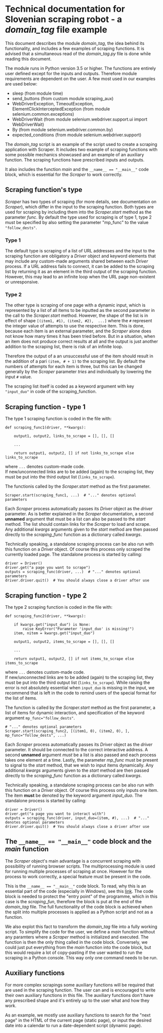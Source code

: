# Technical documentation for Slovenian scraping robot - a _domain_tag_ file example
This document describes the module _domain_tag_, the idea behind its functionality, and includes a few examples of scraping functions. 
It is advised that a simultaneous read of the _domain_tag.py_ file is done while reading this document.

The module runs in Python version 3.5 or higher. The functions are entirely user defined except for the inputs and outputs. Therefore 
module requirements are dependent on the user. A few most used in our examples are used below:
 * sleep (from module time)
 * send_buttons (from custom module scraping_aux)
 * WebDriverException, TimeoutException, ElementClickInterceptedException (from module selenium.common.exceptions)
 * WebDriverWait (from module selenium.webdriver.support.ui import WebDriverWait)
 * By (from module selenium.webdriver.common.by)
 * expected_conditions (from module selenium.webdriver.support)

The _domain_tag_ script is an example of the script used to create a scraping application with Scraper. It includes two example of
scraping functions with some possible mechanics showcased and an example of an auxiliary function. The scraping functions have 
prescribed inputs and outputs.

It also includes the function _main_ and the `__name__ == "__main__"` code block, which is essential for the _Scraper_ to work 
correctly.

## Scraping function's type
_Scraper_ has two types of scraping (for more details, see documentation on _Scraper_), which differ in the input to the scraping 
function. Both types are used  for scraping by including them into the _Scraper.start_ method as the parameter _func_. By default the 
type used for scraping is of type 1, type 2 must be specified by also setting the parameter "mp_func" to the value `"follow_dests"`.

### Type 1
The default type is scraping of a list of URL addresses and the input to the scraping function are obligatory a _Driver_ object and 
keyword elements that may include any custom-made arguments shared between each _Driver_ process. If a URL address fails to connect, it 
can be added to the scraping list by returning it as an element in the third output of the scraping function. However, this may lead to 
an infinite loop when the URL page non-existent or unresponsive.

### Type 2
The other type is scraping of one page with a dynamic input, which is represented by a list of all items to be inputted as the second 
parameter in the call to the _Scraper.start_ method. However, the shape of the list is in effect of shape `[(item1, #1), (item2, #2), 
...]` where the `#` represent the integer value of attempts to use the respective item. This is done, because each item is an external 
parameter, and the _Scraper_ alone does not know how many times it has been tried before. But in a situation, when an item does not 
produce correct results at all and the output is just another addition to the scraping list, there is risk of an infinite loop.

Therefore the output of a an unsuccessful use of the item should result in the addition of a pari `(item, # + 1)` to the scraping list.
By default the numbers of attempts for each item is three, but this can be changed generally by the _Scraper_ parameter _tries_ and
individually by lowering the input `#` value.

The scraping list itself is coded as a keyword argument with key `"input_duo"` in code of the scraping_function.

## Scraping function - type 1
The type 1 scraping function is coded in the file with:
```
def scraping_func1(driver, **kwargs):
    
    output1, output2, links_to_scrape = [], [], []
   
    ...
   
    return output1, output2, [] if not links_to_scrape else links_to_scrape
```
where `...` denotes custom-made code. \
If new/unconnected links are to be added (again) to the scraping list, they must be put into the third output list (`links_to_scrape`).

The functionis called by the _Scraper.start_ method as the first parameter. 
```
Scraper.start(scraping_func1, ...)  # "..." denotes optional parameters
```
Each _Scraper_ process automatically passes its _Driver_ object as the _driver_ parameter. As is better explained in the _Scraper_ 
documentation, a second __unnamed__ argument that must be a list can also be passed to the _start_ method. The list should contain links
for the _Scraper_ to load and scrape. Any additional _kwargs_ arguments given to the _start_ method are then passed directly to the 
_scraping_func_ function as a dictionary called _kwargs_.

Technically speaking, a standalone scraping process can be also run with this function on a _Driver_ object. Of course this process only
scraped the currently loaded page. The standalone process is started by calling:
```
driver = Driver()
driver.get("a page you want to scrape")
outputs = scraping_func(driver, ...)  # "..." denotes optional parameters
driver.driver.quit()  # You should always close a driver after use
```

## Scraping function - type 2
The type 2 scraping function is coded in the file with:
```
def scraping_func2(driver, **kwargs):
    
    if kwargs.get("input_duo") is None:
        raise KeyError("Parameter 'input_duo' is missing!")
    item, nitem = kwargs.get("input_duo")

    output1, output2, items_to_scrape = [], [], []
   
    ...
   
    return output1, output2, [] if not items_to_scrape else items_to_scrape
```
where `...` denotes custom-made code. \
If new/unconnected links are to be added (again) to the scraping list, they must be put into the third output list (`links_to_scrape`).
While raising the error is not absolutely essential when `input_duo` is missing in the input, we recommend that is left in the code to 
remind users of the special format for the list of items.

The function is called by the _Scraper.start_ method as the first parameter, a list of items for dynamic interaction, and specification
of the keyword argument `mp_func="follow_dests"`.
```
# "..." denotes optional parameters
Scraper.start(scraping_func2, [(item1, 0), (item2, 0), ], mp_func="follow_dests", ...)
```
Each _Scraper_ process automatically passes its _Driver_ object as the _driver_ parameter. It should be connected to the correct 
interactive address. A second __unnamed__ argument *must* be a list is also passed and each process takes one element at a time. Lastly,
the parameter _mp_func_ must be present to signal to the _start_ method, that we wish to input items dynamically. Any additional 
_kwargs_ arguments given to the _start_ method are then passed directly to the _scraping_func_ function as a dictionary called _kwargs_.

Technically speaking, a standalone scraping process can be also run with this function on a _Driver_ object. Of course this process only
inputs one item. The item **must** be denoted by the keyword argument _input_duo_. The standalone process is started by calling: 
```
driver = Driver()
driver.get("a page you want to interact with")
outputs = scraping_func(driver, input_duo=(item, #), ...)  # "..." denotes optional parameters
driver.driver.quit()  # You should always close a driver after use
```
## The `__name__ == "__main__"` code block and the _main_ function
The _Scraper_ object's main advantage is a concurrent scraping with possibility of running browser scripts. The multiprocessing module 
is used for running multiple processes of scraping at once. However for the process to work correctly, a special feature must be present
in the code.

This is the `__name__ == "__main__"` code block. To read, why this is an essential part of the code (especially in Windows), see this
[link](https://docs.python.org/2/library/multiprocessing.html#windows). The code block is needed to protect the "entry point" of the 
programme, which in this case is the _scraping_fun_, therefore the block is put at the end of the _domain_tag_ file. The full 
functionality of the code block is achieved when the split into multiple processes is applied as a Python script and not as a function. 

We also explot this fact to transform the _domain_tag_ file into a fully working script. To simplify the code for the user, we define 
a _main_ function without any paramters where a _Scraper_ method is initialized and executed. The function is then the only thing 
called in the code block. Conversely, we could just put everything from the _main_ function into the code block, but this would require
a lot of copy-pasting if the user wanted to run the scraping in a Python console. This way only one command needs to be run.

## Auxiliary functions
For more complex scrapings some auxiliary functions will be required that are used in the scraping function. The user can and is
encouraged to write their own auxiliary functions in this file. The auxiliary functions don't have any prescribed shape and it's 
entirely up to the user what and how they work.

As an example, we mostly use auxiliary functions to search for the "next page" in the HTML of the current page (static page), or input
the desired date into a calendar to run a date-dependent script (dynamic page).
